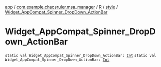 [app](../../../index.md) / [com.example.chaosruler.msa_manager](../../index.md) / [R](../index.md) / [style](index.md) / [Widget_AppCompat_Spinner_DropDown_ActionBar](.)

# Widget_AppCompat_Spinner_DropDown_ActionBar

`static val Widget_AppCompat_Spinner_DropDown_ActionBar: `[`Int`](https://kotlinlang.org/api/latest/jvm/stdlib/kotlin/-int/index.html)
`static val Widget_AppCompat_Spinner_DropDown_ActionBar: `[`Int`](https://kotlinlang.org/api/latest/jvm/stdlib/kotlin/-int/index.html)